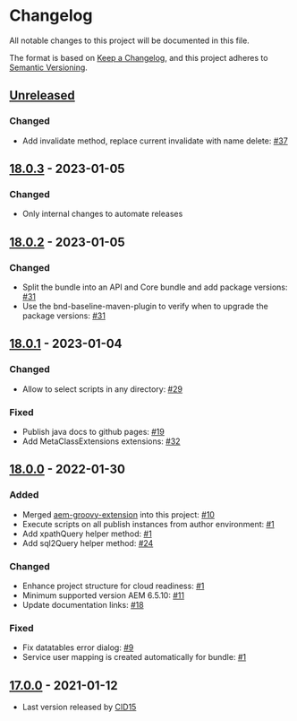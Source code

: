 # Changelog

All notable changes to this project will be documented in this file.

The format is based on [Keep a Changelog](https://keepachangelog.com/en/1.0.0/),
and this project adheres to [Semantic Versioning](https://semver.org/spec/v2.0.0.html).

## [Unreleased]

### Changed

-  Add invalidate method, replace current invalidate with name delete: [#37](https://github.com/orbinson/aem-groovy-console/pull/37)

## [18.0.3] - 2023-01-05

### Changed

- Only internal changes to automate releases

## [18.0.2] - 2023-01-05

### Changed

-   Split the bundle into an API and Core bundle and add package versions: [#31](https://github.com/orbinson/aem-groovy-console/issues/31)
-   Use the bnd-baseline-maven-plugin to verify when to upgrade the package versions: [#31](https://github.com/orbinson/aem-groovy-console/issues/31)

## [18.0.1] - 2023-01-04

### Changed

-   Allow to select scripts in any directory: [#29](https://github.com/orbinson/aem-groovy-console/issues/29)

### Fixed

-   Publish java docs to github pages: [#19](https://github.com/orbinson/aem-groovy-console/issues/19)
-   Add MetaClassExtensions extensions: [#32](https://github.com/orbinson/aem-groovy-console/issues/32)

## [18.0.0] - 2022-01-30

### Added

-   Merged [aem-groovy-extension](https://github.com/icfnext/aem-groovy-extension) into this project: [#10](https://github.com/orbinson/aem-groovy-console/pull/10)
-   Execute scripts on all publish instances from author environment: [#1](https://github.com/orbinson/aem-groovy-console/pull/1)
-   Add xpathQuery helper method: [#1](https://github.com/orbinson/aem-groovy-console/pull/1)
-   Add sql2Query helper method: [#24](https://github.com/orbinson/aem-groovy-console/pull/24)

### Changed

-   Enhance project structure for cloud readiness: [#1](https://github.com/orbinson/aem-groovy-console/pull/1)
-   Minimum supported version AEM 6.5.10: [#11](https://github.com/orbinson/aem-groovy-console/pull/11)
-   Update documentation links: [#18](https://github.com/orbinson/aem-groovy-console/pull/18)

### Fixed

-   Fix datatables error dialog: [#9](https://github.com/orbinson/aem-groovy-console/pull/9)
-   Service user mapping is created automatically for bundle: [#1](https://github.com/orbinson/aem-groovy-console/pull/1)

## [17.0.0] - 2021-01-12

-   Last version released by [CID15](https://github.com/CID15/aem-groovy-console)

[Unreleased]: https://github.com/orbinson/aem-groovy-console/compare/18.0.2...HEAD

[18.0.3]: https://github.com/orbinson/aem-groovy-console/compare/18.0.2...18.0.3

[18.0.2]: https://github.com/orbinson/aem-groovy-console/compare/18.0.1...18.0.2

[18.0.1]: https://github.com/orbinson/aem-groovy-console/compare/18.0.0...18.0.1

[18.0.0]: https://github.com/orbinson/aem-groovy-console/compare/17.0.0...18.0.0

[17.0.0]: https://github.com/orbinson/aem-groovy-console/releases/tag/17.0.0
